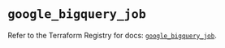 # `google_bigquery_job`

Refer to the Terraform Registry for docs: [`google_bigquery_job`](https://registry.terraform.io/providers/hashicorp/google-beta/6.34.0/docs/resources/google_bigquery_job).
